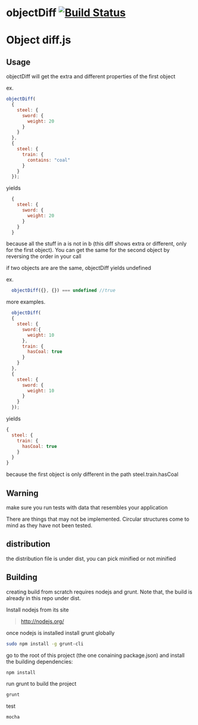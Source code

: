 # objectDiff [![Build Status](https://travis-ci.org/Evaw/objectDiff.svg?branch=master)](https://travis-ci.org/Evaw/objectDiff)

Object diff.js
===

Usage
---
objectDiff will get the extra and different properties of the
first object

ex.
```js
objectDiff(
  {
    steel: {
      sword: {
        weight: 20
      }
    }
  },
  {
    steel: {
      train: {
        contains: "coal"
      }
    }
  });
```
yields
```js
  {
    steel: {
      sword: {
        weight: 20
      }
    }
  }
```
  because all the stuff in a is not in b (this diff shows extra or different, only for the first object).
  You can get the same for the second object by reversing the order
  in your call


  if two objects are are the same,
  objectDiff yields undefined

ex.
```js
  objectDiff({}, {}) === undefined //true
```

more examples.
```js
  objectDiff(
  {
    steel: {
      sword:{
        weight: 10
      },
      train: {
        hasCoal: true
      }
    }
  },
  {
    steel: {
      sword: {
        weight: 10
      }
    }
  });

```
yields
```js
{
  steel: {
    train: {
      hasCoal: true
    }
  }
}
```
because the first object is only different in the path steel.train.hasCoal


Warning
---
make sure you run tests with data that resembles your application


There are things that may not be implemented.
Circular structures come to mind as they have not been tested.

distribution
---
the distribution file is under dist,
you can pick minified or not minified


Building
---

creating build from scratch requires nodejs and grunt.
Note that, the build is already in this repo under dist.


Install nodejs from its site
>http://nodejs.org/

once nodejs is installed install grunt globally
```sh
sudo npm install -g grunt-cli
```
go to the root of this project (the one conaining package.json) and install the building dependencies:
```sh
npm install
```
run grunt to build the project
```sh
grunt
```


test

```sh
mocha
```